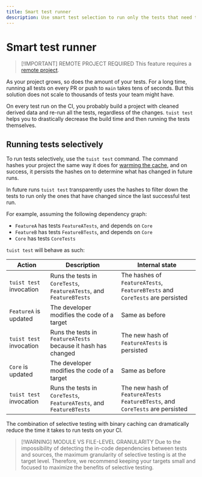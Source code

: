 ```yaml
---
title: Smart test runner
description: Use smart test selection to run only the tests that need to be run.
---
```


# Smart test runner

> [!IMPORTANT] REMOTE PROJECT REQUIRED
> This feature requires a [remote project](/ru/server/introduction/accounts-and-projects).

As your project grows, so does the amount of your tests. For a long time, running all tests on every PR or push to `main` takes tens of seconds. But this solution does not scale to thousands of tests your team might have.

On every test run on the CI, you probably build a project with cleaned derived data and re-run all the tests, regardless of the changes. `tuist test` helps you to drastically decrease the build time and then running the tests themselves.

## Running tests selectively

To run tests selectively, use the `tuist test` command. The command hashes your project the same way it does for [warming the cache](/ru/guides/develop/build/cache#cache-warming), and on success, it persists the hashes on to determine what has changed in future runs.

In future runs `tuist test` transparently uses the hashes to filter down the tests to run only the ones that have changed since the last successful test run.

For example, assuming the following dependency graph:

- `FeatureA` has tests `FeatureATests`, and depends on `Core`
- `FeatureB` has tests `FeatureBTests`, and depends on `Core`
- `Core` has tests `CoreTests`

`tuist test` will behave as such:

| Action                  | Description                                                         | Internal state                                                                 |
| ----------------------- | ------------------------------------------------------------------- | ------------------------------------------------------------------------------ |
| `tuist test` invocation | Runs the tests in `CoreTests`, `FeatureATests`, and `FeatureBTests` | The hashes of `FeatureATests`, `FeatureBTests` and `CoreTests` are persisted   |
| `FeatureA` is updated   | The developer modifies the code of a target                         | Same as before                                                                 |
| `tuist test` invocation | Runs the tests in `FeatureATests` because it hash has changed       | The new hash of `FeatureATests` is persisted                                   |
| `Core` is updated       | The developer modifies the code of a target                         | Same as before                                                                 |
| `tuist test` invocation | Runs the tests in `CoreTests`, `FeatureATests`, and `FeatureBTests` | The new hash of `FeatureATests` `FeatureBTests`, and `CoreTests` are persisted |

The combination of selective testing with binary caching can dramatically reduce the time it takes to run tests on your CI.

> [!WARNING] MODULE VS FILE-LEVEL GRANULARITY
> Due to the impossibility of detecting the in-code dependencies between tests and sources, the maximum granularity of selective testing is at the target level. Therefore, we recommend keeping your targets small and focused to maximize the benefits of selective testing.
